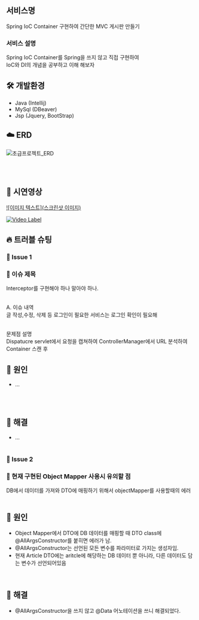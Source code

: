 ## 서비스명
Spring IoC Container 구현하여 간단한 MVC 게시판 만들기

### 서비스 설명
Spring IoC Container를 Spring을 쓰지 않고 직접 구현하여 <br />
IoC와 DI의 개념을 공부하고 이해 해보자

## 🛠 개발환경
- Java (Intellij)
- MySql (DBeaver)
- Jsp (Jquery, BootStrap)

## ☁️ ERD

![초급프로젝트_ERD](https://i.imgur.com/NuLQFMU.png)

<br>
<br>

## 👀 시연영상
[![이미지 텍스트](스크린샷 이미지)](유투브링크)

[![Video Label](http://img.youtube.com/vi/'유튜브주소의id'/0.jpg)](https://youtu.be/'유튜브주소의id')

## 🔥 트러블 슈팅

### 🚨 Issue 1
### 🚧 이슈 제목
Interceptor를 구현해야 하나 말아야 하나.<br /><br />

A. 이슈 내역 <br />
글 작성,수정, 삭제 등 로그인이 필요한 서비스는 로그인 확인이 필요해 <br /><br />

문제점 설명 <br />
Dispatucre servlet에서 요청을 캡쳐하여 ControllerManager에서 URL 분석하여 Container 스캔 후 <br />

## 🛑 원인
- ...
<br>
<br>

## 🚥 해결
- ...
<br><br>
### 🚨 Issue 2
### 🚧 현재 구현된 Object Mapper 사용시 유의할 점
DB에서 데이터를 가져와 DTO에 매핑하기 위해서 objectMapper를 사용할때의 에러
<br>
<br>
## 🛑 원인 <br>
- Object Mapper에서 DTO에 DB 데이터를 매핑할 때 DTO class에 @AllArgsConstructor를 붙히면 에러가 남.
- @AllArgsConstructor는 선언된 모든 변수를 파라미터로 가지는 생성자임.
- 현재 Article DTO에는 aritcle에 해당하는 DB 데이터 뿐 아니라, 다른 데이터도 담는 변수가 선언되어있음
<br>

## 🚥 해결
- @AllArgsConstructor을 쓰지 않고 @Data 어노테이션을 쓰니 해결되었다.
